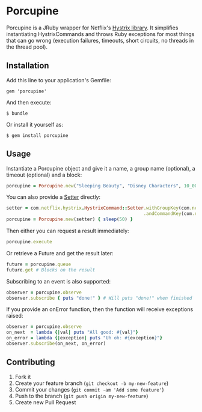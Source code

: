 # Porcupine

Porcupine is a JRuby wrapper for Netflix's [Hystrix library](https://github.com/Netflix/Hystrix).
It simplifies instantiating HystrixCommands and throws Ruby exceptions for most things that can
go wrong (execution failures, timeouts, short circuits, no threads in the thread pool).

## Installation

Add this line to your application's Gemfile:

    gem 'porcupine'

And then execute:

    $ bundle

Or install it yourself as:

    $ gem install porcupine

## Usage

Instantiate a Porcupine object and give it a name, a group name (optional), a timeout (optional) and a block:

```ruby
porcupine = Porcupine.new("Sleeping Beauty", "Disney Characters", 10_000) { sleep(50) }
```

You can also provide a [Setter](https://github.com/Netflix/Hystrix/wiki/Configuration) directly:

```ruby
setter = com.netflix.hystrix.HystrixCommand::Setter.withGroupKey(com.netflix.hystrix.HystrixCommandGroupKey::Factory.asKey("Disney Characters"))
                                                   .andCommandKey(com.netflix.hystrix.HystrixCommandKey::Factory.asKey("Sleeping Beauty"))
porcupine = Porcupine.new(setter) { sleep(50) }
```

Then either you can request a result immediately:

```ruby
porcupine.execute
```

Or retrieve a Future and get the result later:

```ruby
future = porcupine.queue
future.get # Blocks on the result
```

Subscribing to an event is also supported:

```ruby
observer = porcupine.observe
observer.subscribe { puts "done!" } # Will puts "done!" when finished
```

If you provide an onError function, then the function will receive exceptions raised:

```ruby
observer = porcupine.observe
on_next  = lambda {|val| puts "All good: #{val}"}
on_error = lambda {|exception| puts "Uh oh: #{exception}"}
observer.subscribe(on_next, on_error)
```

## Contributing

1. Fork it
2. Create your feature branch (`git checkout -b my-new-feature`)
3. Commit your changes (`git commit -am 'Add some feature'`)
4. Push to the branch (`git push origin my-new-feature`)
5. Create new Pull Request
